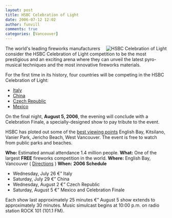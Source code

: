 ```yaml
---
layout: post
title: HSBC Celebration of Light
date: 2006-07-12 12:02
author: funvill
comments: true
categories: [Vancouver]
---
```

<img src="http://blog.abluestar.com/public/uploads/2006/07/fireworks_01.jpg" id="image33" alt="HSBC Celebration of Light" align="right" />
The world's leading fireworks manufacturers consider the HSBC Celebration of Light competition to be the most prestigious and an exciting arena where they can unveil the latest pyro-musical techniques and the most innovative fireworks materials.

For the first time in its history, four countries will be competing in the HSBC Celebration of Light:
<ul>
	<li><a href="http://www.hsbccelebrationoflight.com/fireworks/2006-italy.html">Italy</a></li>
	<li><a href="http://www.hsbccelebrationoflight.com/fireworks/2006-china.html">China</a></li>
	<li><a href="http://www.hsbccelebrationoflight.com/fireworks/2006-czechrepublic.html">Czech Republic</a></li>
	<li><a href="http://www.hsbccelebrationoflight.com/fireworks/2006-mexico.html">Mexico</a></li>
</ul>
On the final night, <strong>August 5, 2006</strong>, the evening will conclude with a Celebration Finale, a specially-designed show to pay tribute to the event.

HSBC has ploted out some of the <a href="http://www.hsbccelebrationoflight.com/fireworks/viewmap.html">best viewing points</a> English Bay, Kitsilano, Vanier Park, Jericho Beach, West Vancouver. The event is free to watch from public parks and beaches.

<strong>Who:</strong> Estimated annual attendance 1.4 million people.
<strong>What:</strong> One of the largest <strong>FREE</strong> fireworks competition in the world.
<strong>Where:</strong> English Bay, Vancouver ( <a href="http://www.hsbccelebrationoflight.com/fireworks/getting_there.html">Directions</a> )
<strong>When:</strong>
<strong>2006 Schedule</strong>
<ul>
	<li>Wednesday, July 26 €” Italy</li>
	<li>Saturday, July 29 €” China</li>
	<li>Wednesday, August 2 €” Czech Republic</li>
	<li>Saturday, August 5 €” Mexico and Celebration Finale</li>
</ul>
Each show last approximately 25 minutes €” August 5 show extends to approximately 30 minutes.
Music simulcast begins at 10:00 p.m. on radio station ROCK 101 (101.1 FM).
